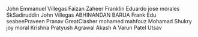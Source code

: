 John Emmanuel Villegas
Faizan Zaheer
Franklin Eduardo
jose morales
SkSadiruddin
John  Villegas
ABHINANDAN BARUA
Frank Edu
seabeePraveen
Pranav
GreatClasher
mohamed mahfouz
Mohamad Shukry
joy moral
Krishna
Pratyush Agrawal
Akash A
Varun Patel 
Utsav


